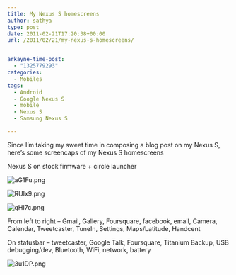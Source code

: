 ```yaml
---
title: My Nexus S homescreens
author: sathya
type: post
date: 2011-02-21T17:20:38+00:00
url: /2011/02/21/my-nexus-s-homescreens/


arkayne-time-post:
  - "1325779293"
categories:
  - Mobiles
tags:
  - Android
  - Google Nexus S
  - mobile
  - Nexus S
  - Samsung Nexus S

---
```

Since I&#8217;m taking my sweet time in composing a blog post on my Nexus S, here&#8217;s some screencaps of my Nexus S homescreens

Nexus S on stock firmware + circle launcher

<!--more-->

![aG1Fu.png][1] 

![RUIx9.png][2] 

![qHI7c.png][3] 

From left to right &#8211; Gmail, Gallery, Foursquare, facebook, email, Camera, Calendar, Tweetcaster, TuneIn, Settings, Maps/Latitude, Handcent

On statusbar &#8211; tweetcaster, Google Talk, Foursquare, Titanium Backup, USB debugging/dev, Bluetooth, WiFi, network, battery

![3u1DP.png][4]

 [1]: https://i.imgur.com/aG1Fu.png
 [2]: https://i.imgur.com/RUIx9.png
 [3]: https://i.imgur.com/qHI7c.png
 [4]: https://i.imgur.com/3u1DP.png

